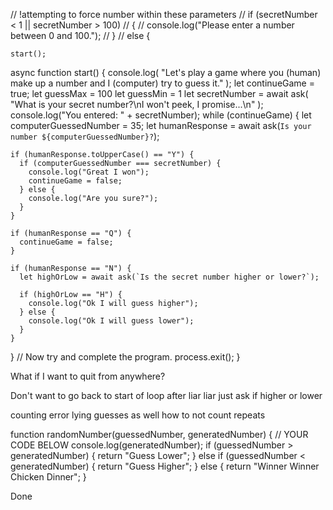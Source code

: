 // !attempting to force number within these parameters
// if (secretNumber < 1 || secretNumber > 100)
// {
// console.log("Please enter a number between 0 and 100.");
// }
// else {

    start();

async function start() {
console.log(
"Let's play a game where you (human) make up a number and I (computer) try to guess it."
);
let continueGame = true;
let guessMax = 100
let guessMin = 1
let secretNumber = await ask(
"What is your secret number?\nI won't peek, I promise...\n"
);
console.log("You entered: " + secretNumber);
while (continueGame) {
let computerGuessedNumber = 35;
let humanResponse = await ask(`Is your number ${computerGuessedNumber}?`);

    if (humanResponse.toUpperCase() == "Y") {
      if (computerGuessedNumber === secretNumber) {
        console.log("Great I won");
        continueGame = false;
      } else {
        console.log("Are you sure?");
      }
    }

    if (humanResponse == "Q") {
      continueGame = false;
    }

    if (humanResponse == "N") {
      let highOrLow = await ask(`Is the secret number higher or lower?`);

      if (highOrLow == "H") {
        console.log("Ok I will guess higher");
      } else {
        console.log("Ok I will guess lower");
      }
    }

}
// Now try and complete the program.
process.exit();
}

What if I want to quit from anywhere?

Don't want to go back to start of loop after liar liar just ask if higher or lower


counting error lying guesses as well how to not count repeats

   function randomNumber(guessedNumber, generatedNumber) {
  // YOUR CODE BELOW
  console.log(generatedNumber);
  if (guessedNumber > generatedNumber) {
    return "Guess Lower";
  } else if (guessedNumber < generatedNumber) {
    return "Guess Higher";
  } else {
    return "Winner Winner Chicken Dinner";
  }
<!-- to fix, saying it got the answer with a certain amount of tries even if didnt win. must move text into winner if 
 --> Done 

 <!-- have quit not bring you to resart option put while loop outside of restart?  -->